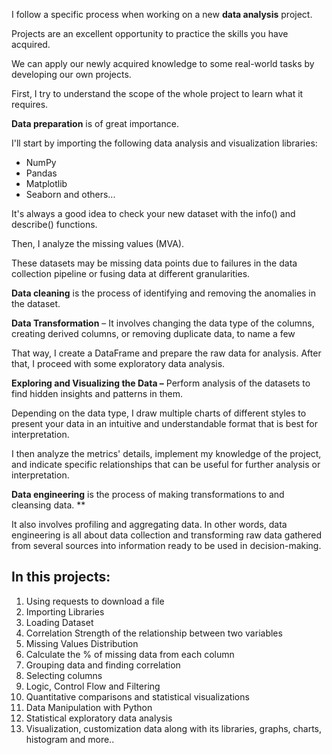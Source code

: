 I follow a specific process when working on a new **data analysis** project.

Projects are an excellent opportunity to practice the skills you have acquired.

We can apply our newly acquired knowledge to some real-world tasks by developing our own projects.

First, I try to understand the scope of the whole project to learn what it requires.

**Data preparation** is of great importance.

I'll start by importing the following data analysis and visualization libraries:

- NumPy
- Pandas
- Matplotlib
- Seaborn and others...

It's always a good idea to check your new dataset with the info() and describe() functions.

Then, I analyze the missing values (MVA).

These datasets may be missing data points due to failures in the data collection pipeline or fusing data at different granularities.

**Data cleaning** is the process of identifying and removing the anomalies in the dataset.

**Data Transformation** – It involves changing the data type of the columns, creating derived columns, or removing duplicate data, to name a few

That way, I create a DataFrame and prepare the raw data for analysis. After that, I proceed with some exploratory data analysis.

**Exploring and Visualizing the Data –** Perform analysis of the datasets to find hidden insights and patterns in them.

Depending on the data type, I draw multiple charts of different styles to present your data in an intuitive and understandable format that is best for interpretation.

I then analyze the metrics' details, implement my knowledge of the project, and indicate specific relationships that can be useful for further analysis or interpretation.

**Data engineering** is the process of making transformations to and cleansing data. **

It also involves profiling and aggregating data. In other words, data engineering is all about data collection and transforming raw data gathered from several sources into information ready to be used in decision-making.

## **In this projects:**

1. Using requests to download a file
2. Importing Libraries
3. Loading Dataset
4. Correlation Strength of the relationship between two variables
5. Missing Values Distribution
6. Calculate the % of missing data from each column
7. Grouping data and finding correlation
8. Selecting columns
9. Logic, Control Flow and Filtering
10. Quantitative comparisons and statistical visualizations
11. Data Manipulation with Python
12. Statistical exploratory data analysis
13. Visualization, customization data along with its libraries, graphs, charts, histogram and more..
